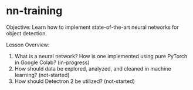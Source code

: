# nn-training

Objective: Learn how to implement state-of-the-art neural networks for object detection. 

Lesson Overview: 
1. What is a neural network? How is one implemented using pure PyTorch in Google Colab? (in-progress)
2. How should data be explored, analyzed, and cleaned in machine learning? (not-started)
3. How should Detectron 2 be utilized? (not-started)
